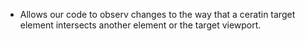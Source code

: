 - Allows our code to observ changes to the way that a ceratin target element intersects another element or the target viewport.